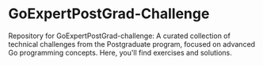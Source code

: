 # GoExpertPostGrad-Challenge
Repository for GoExpertPostGrad-challenge: A curated collection of technical challenges from the Postgraduate program, focused on advanced Go programming concepts. Here, you'll find exercises and solutions.
